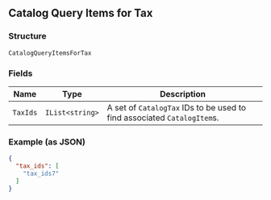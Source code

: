 ## Catalog Query Items for Tax

### Structure

`CatalogQueryItemsForTax`

### Fields

| Name | Type | Description |
|  --- | --- | --- |
| `TaxIds` | `IList<string>` | A set of `CatalogTax` IDs to be used to find associated `CatalogItem`s. |

### Example (as JSON)

```json
{
  "tax_ids": [
    "tax_ids7"
  ]
}
```

